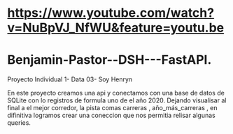 # https://www.youtube.com/watch?v=NuBpVJ_NfWU&feature=youtu.be
# Benjamin-Pastor--DSH---FastAPI.
Proyecto Individual 1- Data 03- Soy Henryn 

En este proyecto creamos una api y conectamos con una base de datos de SQLite con lo registros de formula uno de el año 2020. Dejando visualisar al final a el mejor corredor, la pista comas carreras , año_más_carreras , en difinitiva logramos crear una coneccion que nos permitia relisar algunas queries.
